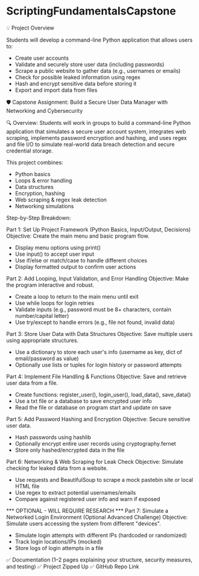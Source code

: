 # ScriptingFundamentalsCapstone

💡 Project Overview

Students will develop a command-line Python application that allows users to:

  - Create user accounts
  - Validate and securely store user data (including passwords)
  - Scrape a public website to gather data (e.g., usernames or emails)
  - Check for possible leaked information using regex
  - Hash and encrypt sensitive data before storing it
  - Export and import data from files


🛡️ Capstone Assignment: Build a Secure User Data Manager with Networking and Cybersecurity

🔍 Overview:
Students will work in groups to build a command-line Python application that simulates a secure user account system, integrates web scraping, implements password encryption and hashing, and uses regex and file I/O to simulate real-world data breach detection and secure credential storage.

This project combines:

  - Python basics
  - Loops & error handling
  - Data structures
  - Encryption, hashing
  - Web scraping & regex leak detection
  - Networking simulations

Step-by-Step Breakdown:

Part 1: Set Up Project Framework (Python Basics, Input/Output, Decisions)
Objective: Create the main menu and basic program flow.

  - Display menu options using print()
  - Use input() to accept user input
  - Use if/else or match/case to handle different choices
  - Display formatted output to confirm user actions

Part 2: Add Looping, Input Validation, and Error Handling
Objective: Make the program interactive and robust.

  - Create a loop to return to the main menu until exit
  - Use while loops for login retries
  - Validate inputs (e.g., password must be 8+ characters, contain number/capital letter)
  - Use try/except to handle errors (e.g., file not found, invalid data)

Part 3: Store User Data with Data Structures
Objective: Save multiple users using appropriate structures.

  - Use a dictionary to store each user's info (username as key, dict of email/password as value)
  - Optionally use lists or tuples for login history or password attempts

Part 4: Implement File Handling & Functions
Objective: Save and retrieve user data from a file.

  - Create functions: register_user(), login_user(), load_data(), save_data()
  - Use a txt file or a database to save encrypted user info
  - Read the file or database on program start and update on save
    
Part 5: Add Password Hashing and Encryption
Objective: Secure sensitive user data.

  - Hash passwords using hashlib
  - Optionally encrypt entire user records using cryptography.fernet
  - Store only hashed/encrypted data in the file

Part 6: Networking & Web Scraping for Leak Check
Objective: Simulate checking for leaked data from a website.

  - Use requests and BeautifulSoup to scrape a mock pastebin site or local HTML file
  - Use regex to extract potential usernames/emails
  - Compare against registered user info and warn if exposed

*** OPTIONAL - WILL REQUIRE RESEARCH ***
Part 7: Simulate a Networked Login Environment (Optional Advanced Challenge)
Objective: Simulate users accessing the system from different "devices".

  - Simulate login attempts with different IPs (hardcoded or randomized)
  - Track login locations/IPs (mocked)
  - Store logs of login attempts in a file


✅ Documentation (1–2 pages explaining your structure, security measures, and testing)
✅ Project Zipped Up
✅ GitHub Repo Link
